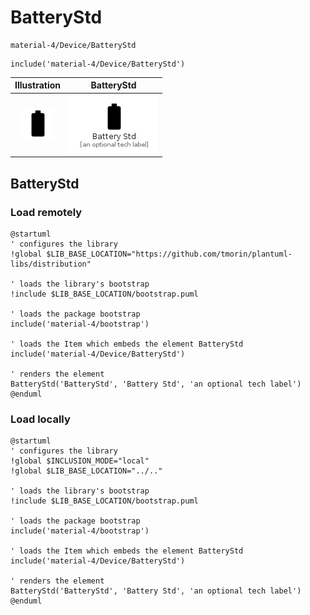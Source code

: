 # BatteryStd


```text
material-4/Device/BatteryStd
```

```text
include('material-4/Device/BatteryStd')
```



| Illustration | BatteryStd |
| :---: | :---: |
| ![illustration for Illustration](../../material-4/Device/BatteryStd.png) | ![illustration for BatteryStd](../../material-4/Device/BatteryStd.Local.png) |




## BatteryStd

### Load remotely
```plantuml
@startuml
' configures the library
!global $LIB_BASE_LOCATION="https://github.com/tmorin/plantuml-libs/distribution"

' loads the library's bootstrap
!include $LIB_BASE_LOCATION/bootstrap.puml

' loads the package bootstrap
include('material-4/bootstrap')

' loads the Item which embeds the element BatteryStd
include('material-4/Device/BatteryStd')

' renders the element
BatteryStd('BatteryStd', 'Battery Std', 'an optional tech label')
@enduml
```

### Load locally
```plantuml
@startuml
' configures the library
!global $INCLUSION_MODE="local"
!global $LIB_BASE_LOCATION="../.."

' loads the library's bootstrap
!include $LIB_BASE_LOCATION/bootstrap.puml

' loads the package bootstrap
include('material-4/bootstrap')

' loads the Item which embeds the element BatteryStd
include('material-4/Device/BatteryStd')

' renders the element
BatteryStd('BatteryStd', 'Battery Std', 'an optional tech label')
@enduml
```

